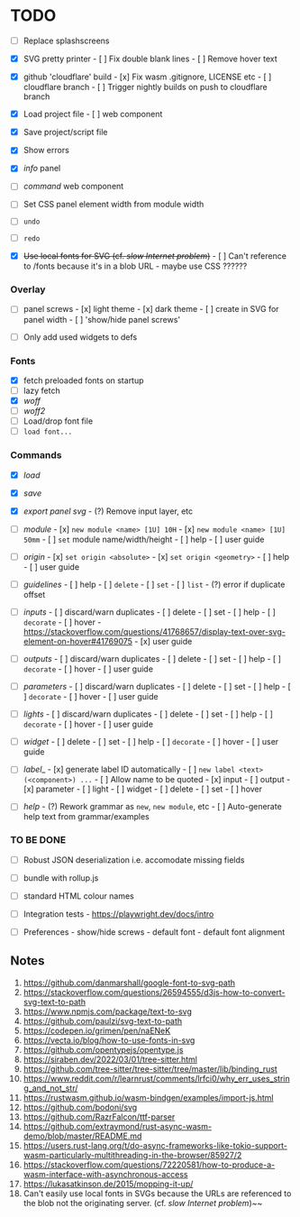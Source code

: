 # TODO

- [ ] Replace splashscreens

- [x] SVG pretty printer
      - [ ] Fix double blank lines
      - [ ] Remove hover text

- [x] github 'cloudflare' build
      - [x] Fix wasm .gitignore, LICENSE etc
      - [ ] cloudflare branch
      - [ ] Trigger nightly builds on push to cloudflare branch

- [x] Load project file
      - [ ] web component

- [x] Save project/script file
- [x] Show errors

- [x] _info_ panel
- [ ] _command_ web component
- [ ] Set CSS panel element width from module width
- [ ] `undo`
- [ ] `redo`
- [x] ~~Use local fonts for SVG (cf. _slow Internet problem_)~~
      - [ ] Can't reference to /fonts because it's in a blob URL - maybe use CSS ??????

### Overlay
- [ ] panel screws
      - [x] light theme
      - [x] dark theme
      - [ ] create in SVG for panel width
      - [ ] 'show/hide panel screws'
- [ ] Only add used widgets to defs


### Fonts 
- [x] fetch preloaded fonts on startup
- [ ] lazy fetch
- [x] _woff_
- [ ] _woff2_
- [ ] Load/drop font file
- [ ] `load font...`

### Commands
- [x] _load_
- [x] _save_

- [x] _export panel svg_
      - (?) Remove input layer, etc

- [ ] _module_
      - [x] `new module <name> [1U] 10H`
      - [x] `new module <name> [1U] 50mm`
      - [ ] `set` module name/width/height
      - [ ] help
      - [ ] user guide

- [ ] _origin_
      - [x] `set origin <absolute>`
      - [x] `set origin <geometry>`
      - [ ] help
      - [ ] user guide

- [ ] _guidelines_
      - [ ] help
      - [ ] `delete`
      - [ ] `set`
      - [ ] `list`
      - (?) error if duplicate offset

- [ ] _inputs_
      - [ ] discard/warn duplicates
      - [ ] delete
      - [ ] set
      - [ ] help
      - [ ] `decorate`
      - [ ] hover
            - https://stackoverflow.com/questions/41768657/display-text-over-svg-element-on-hover#41769075
      - [x] user guide

- [ ] _outputs_
      - [ ] discard/warn duplicates
      - [ ] delete
      - [ ] set
      - [ ] help
      - [ ] `decorate`
      - [ ] hover
      - [ ] user guide

- [ ] _parameters_
      - [ ] discard/warn duplicates
      - [ ] delete
      - [ ] set
      - [ ] help
      - [ ] `decorate`
      - [ ] hover
      - [ ] user guide

- [ ] _lights_
      - [ ] discard/warn duplicates
      - [ ] delete
      - [ ] set
      - [ ] help
      - [ ] `decorate`
      - [ ] hover
      - [ ] user guide

- [ ] _widget_
      - [ ] delete
      - [ ] set
      - [ ] help
      - [ ] `decorate`
      - [ ] hover
      - [ ] user guide

- [ ] _label__
      - [x] generate label ID automatically
      - [ ] `new label <text> (<component>) ...`
             - [ ] Allow name to be quoted
             - [x] input
             - [ ] output
             - [x] parameter
             - [ ] light
             - [ ] widget
      - [ ] delete
      - [ ] set
      - [ ] hover

- [ ] _help_
       - (?) Rework grammar as `new`, `new module`, etc
       - [ ] Auto-generate help text from grammar/examples


### TO BE DONE
- [ ] Robust JSON deserialization i.e. accomodate missing fields
- [ ] bundle with rollup.js
- [ ] standard HTML colour names
- [ ] Integration tests
      - https://playwright.dev/docs/intro
- [ ] Preferences
      - show/hide screws
      - default font
      - default font alignment



## Notes

1.  https://github.com/danmarshall/google-font-to-svg-path
2.  https://stackoverflow.com/questions/26594555/d3js-how-to-convert-svg-text-to-path
3.  https://www.npmjs.com/package/text-to-svg
4.  https://github.com/paulzi/svg-text-to-path
5.  https://codepen.io/grimen/pen/naENeK
6.  https://vecta.io/blog/how-to-use-fonts-in-svg
7.  https://github.com/opentypejs/opentype.js
8.  https://siraben.dev/2022/03/01/tree-sitter.html
9.  https://github.com/tree-sitter/tree-sitter/tree/master/lib/binding_rust
10. https://www.reddit.com/r/learnrust/comments/lrfci0/why_err_uses_string_and_not_str/
11. https://rustwasm.github.io/wasm-bindgen/examples/import-js.html
12. https://github.com/bodoni/svg
13. https://github.com/RazrFalcon/ttf-parser
14. https://github.com/extraymond/rust-async-wasm-demo/blob/master/README.md
15. https://users.rust-lang.org/t/do-async-frameworks-like-tokio-support-wasm-particularly-multithreading-in-the-browser/85927/2
16. https://stackoverflow.com/questions/72220581/how-to-produce-a-wasm-interface-with-asynchronous-access
17. https://lukasatkinson.de/2015/mopping-it-up/
18. Can't easily use local fonts in SVGs because the URLs are referenced to the blob not the originating server.
    (cf. _slow Internet problem_)~~


